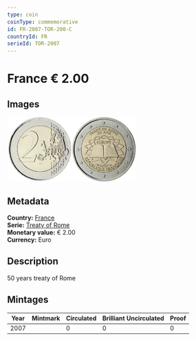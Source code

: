 ```yaml
---
type: coin
coinType: commemorative
id: FR-2007-TOR-200-C
countryId: FR
serieId: TOR-2007
---
```


# France € 2.00

## Images

<img src="../../Images/common-2007-200.webp" height="150" alt="Front image"><img src="Images/FR-2007-200.webp" height="150" alt="Back image">

## Metadata

**Country:** [France](../../Countries/France/index.md)\
**Serie:** [Treaty of Rome](index.md)\
**Monetary value:** € 2.00\
**Currency:** Euro

## Description

50 years treaty of Rome

## Mintages

| Year | Mintmark | Circulated | Brilliant Uncirculated | Proof |
| ---- | -------- | ---------- | ---------------------- | ----- |
| 2007 |  | 0| 0 | 0 |
